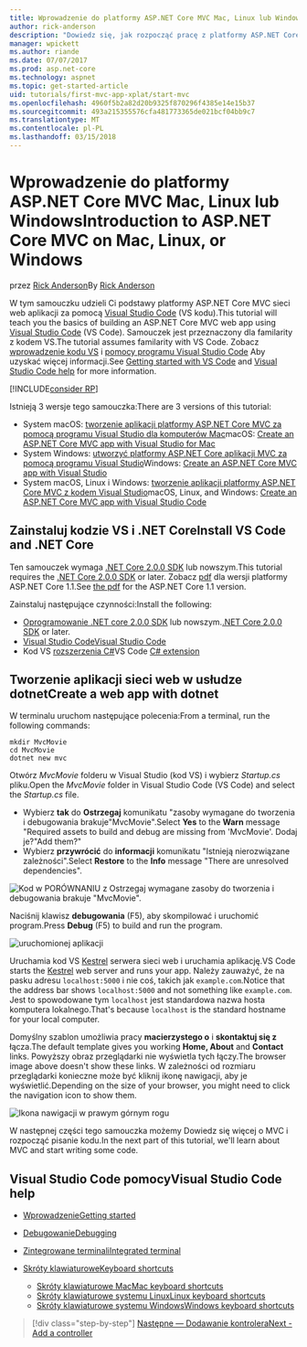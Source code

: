 ```yaml
---
title: Wprowadzenie do platformy ASP.NET Core MVC Mac, Linux lub Windows
author: rick-anderson
description: "Dowiedz się, jak rozpocząć pracę z platformy ASP.NET Core MVC i Visual Studio Code, Mac, Linux i Windows"
manager: wpickett
ms.author: riande
ms.date: 07/07/2017
ms.prod: asp.net-core
ms.technology: aspnet
ms.topic: get-started-article
uid: tutorials/first-mvc-app-xplat/start-mvc
ms.openlocfilehash: 4960f5b2a82d20b9325f870296f4385e14e15b37
ms.sourcegitcommit: 493a215355576cfa481773365de021bcf04bb9c7
ms.translationtype: MT
ms.contentlocale: pl-PL
ms.lasthandoff: 03/15/2018
---
```

# <a name="introduction-to-aspnet-core-mvc-on-mac-linux-or-windows"></a><span data-ttu-id="08096-103">Wprowadzenie do platformy ASP.NET Core MVC Mac, Linux lub Windows</span><span class="sxs-lookup"><span data-stu-id="08096-103">Introduction to ASP.NET Core MVC on Mac, Linux, or Windows</span></span>

<span data-ttu-id="08096-104">przez [Rick Anderson](https://twitter.com/RickAndMSFT)</span><span class="sxs-lookup"><span data-stu-id="08096-104">By [Rick Anderson](https://twitter.com/RickAndMSFT)</span></span>

<span data-ttu-id="08096-105">W tym samouczku udzieli Ci podstawy platformy ASP.NET Core MVC sieci web aplikacji za pomocą [Visual Studio Code](https://code.visualstudio.com) (VS kodu).</span><span class="sxs-lookup"><span data-stu-id="08096-105">This tutorial will teach you the basics of building an ASP.NET Core MVC web app using [Visual Studio Code](https://code.visualstudio.com) (VS Code).</span></span> <span data-ttu-id="08096-106">Samouczek jest przeznaczony dla familarity z kodem VS.</span><span class="sxs-lookup"><span data-stu-id="08096-106">The tutorial assumes familarity with VS Code.</span></span> <span data-ttu-id="08096-107">Zobacz [wprowadzenie kodu VS](https://code.visualstudio.com/docs) i [pomocy programu Visual Studio Code](#visual-studio-code-help) Aby uzyskać więcej informacji.</span><span class="sxs-lookup"><span data-stu-id="08096-107">See [Getting started with VS Code](https://code.visualstudio.com/docs) and [Visual Studio Code help](#visual-studio-code-help) for more information.</span></span> 

[!INCLUDE[consider RP](../../includes/razor.md)]

<span data-ttu-id="08096-108">Istnieją 3 wersje tego samouczka:</span><span class="sxs-lookup"><span data-stu-id="08096-108">There are 3 versions of this tutorial:</span></span>

* <span data-ttu-id="08096-109">System macOS: [tworzenie aplikacji platformy ASP.NET Core MVC za pomocą programu Visual Studio dla komputerów Mac](xref:tutorials/first-mvc-app-mac/start-mvc)</span><span class="sxs-lookup"><span data-stu-id="08096-109">macOS: [Create an ASP.NET Core MVC app with Visual Studio for Mac](xref:tutorials/first-mvc-app-mac/start-mvc)</span></span>
* <span data-ttu-id="08096-110">System Windows: [utworzyć platformy ASP.NET Core aplikacji MVC za pomocą programu Visual Studio](xref:tutorials/first-mvc-app/start-mvc)</span><span class="sxs-lookup"><span data-stu-id="08096-110">Windows: [Create an ASP.NET Core MVC app with Visual Studio](xref:tutorials/first-mvc-app/start-mvc)</span></span>
* <span data-ttu-id="08096-111">System macOS, Linux i Windows: [tworzenie aplikacji platformy ASP.NET Core MVC z kodem Visual Studio](xref:tutorials/first-mvc-app-xplat/start-mvc)</span><span class="sxs-lookup"><span data-stu-id="08096-111">macOS, Linux, and Windows: [Create an ASP.NET Core MVC app with Visual Studio Code](xref:tutorials/first-mvc-app-xplat/start-mvc)</span></span> 

## <a name="install-vs-code-and-net-core"></a><span data-ttu-id="08096-112">Zainstaluj kodzie VS i .NET Core</span><span class="sxs-lookup"><span data-stu-id="08096-112">Install VS Code and .NET Core</span></span>

<span data-ttu-id="08096-113">Ten samouczek wymaga [.NET Core 2.0.0 SDK](https://www.microsoft.com/net/core) lub nowszym.</span><span class="sxs-lookup"><span data-stu-id="08096-113">This tutorial requires the [.NET Core 2.0.0 SDK](https://www.microsoft.com/net/core) or later.</span></span> <span data-ttu-id="08096-114">Zobacz [pdf](https://github.com/aspnet/Docs/blob/master/aspnetcore/tutorials/first-mvc-app-mac/start-mvc/8-23-17.pdf) dla wersji platformy ASP.NET Core 1.1.</span><span class="sxs-lookup"><span data-stu-id="08096-114">See [the pdf](https://github.com/aspnet/Docs/blob/master/aspnetcore/tutorials/first-mvc-app-mac/start-mvc/8-23-17.pdf) for the ASP.NET Core 1.1 version.</span></span>

<span data-ttu-id="08096-115">Zainstaluj następujące czynności:</span><span class="sxs-lookup"><span data-stu-id="08096-115">Install the following:</span></span>

* <span data-ttu-id="08096-116">[Oprogramowanie .NET core 2.0.0 SDK](https://www.microsoft.com/net/core) lub nowszym.</span><span class="sxs-lookup"><span data-stu-id="08096-116">[.NET Core 2.0.0 SDK](https://www.microsoft.com/net/core) or later.</span></span>
* [<span data-ttu-id="08096-117">Visual Studio Code</span><span class="sxs-lookup"><span data-stu-id="08096-117">Visual Studio Code</span></span>](https://code.visualstudio.com)
* <span data-ttu-id="08096-118">Kod VS [rozszerzenia C#](https://marketplace.visualstudio.com/items?itemName=ms-vscode.csharp)</span><span class="sxs-lookup"><span data-stu-id="08096-118">VS Code [C# extension](https://marketplace.visualstudio.com/items?itemName=ms-vscode.csharp)</span></span> 

## <a name="create-a-web-app-with-dotnet"></a><span data-ttu-id="08096-119">Tworzenie aplikacji sieci web w usłudze dotnet</span><span class="sxs-lookup"><span data-stu-id="08096-119">Create a web app with dotnet</span></span>

<span data-ttu-id="08096-120">W terminalu uruchom następujące polecenia:</span><span class="sxs-lookup"><span data-stu-id="08096-120">From a terminal, run the following commands:</span></span>

```console
mkdir MvcMovie
cd MvcMovie
dotnet new mvc
```

<span data-ttu-id="08096-121">Otwórz *MvcMovie* folderu w Visual Studio (kod VS) i wybierz *Startup.cs* pliku.</span><span class="sxs-lookup"><span data-stu-id="08096-121">Open the *MvcMovie* folder in Visual Studio Code (VS Code) and select the *Startup.cs* file.</span></span>

- <span data-ttu-id="08096-122">Wybierz **tak** do **Ostrzegaj** komunikatu "zasoby wymagane do tworzenia i debugowania brakuje"MvcMovie".</span><span class="sxs-lookup"><span data-stu-id="08096-122">Select **Yes** to the **Warn** message "Required assets to build and debug are missing from 'MvcMovie'.</span></span> <span data-ttu-id="08096-123">Dodaj je?"</span><span class="sxs-lookup"><span data-stu-id="08096-123">Add them?"</span></span>
- <span data-ttu-id="08096-124">Wybierz **przywrócić** do **informacji** komunikatu "Istnieją nierozwiązane zależności".</span><span class="sxs-lookup"><span data-stu-id="08096-124">Select **Restore** to the **Info** message "There are unresolved dependencies".</span></span>

![Kod w PORÓWNANIU z Ostrzegaj wymagane zasoby do tworzenia i debugowania brakuje "MvcMovie".](../web-api-vsc/_static/vsc_restore.png)

<span data-ttu-id="08096-128">Naciśnij klawisz **debugowania** (F5), aby skompilować i uruchomić program.</span><span class="sxs-lookup"><span data-stu-id="08096-128">Press **Debug** (F5) to build and run the program.</span></span>

![uruchomionej aplikacji](../first-mvc-app/start-mvc/_static/1.png)

<span data-ttu-id="08096-130">Uruchamia kod VS [Kestrel](xref:fundamentals/servers/kestrel) serwera sieci web i uruchamia aplikację.</span><span class="sxs-lookup"><span data-stu-id="08096-130">VS Code starts the [Kestrel](xref:fundamentals/servers/kestrel) web server and runs your app.</span></span> <span data-ttu-id="08096-131">Należy zauważyć, że na pasku adresu `localhost:5000` i nie coś, takich jak `example.com`.</span><span class="sxs-lookup"><span data-stu-id="08096-131">Notice that the address bar shows `localhost:5000` and not something like `example.com`.</span></span> <span data-ttu-id="08096-132">Jest to spowodowane tym `localhost` jest standardowa nazwa hosta komputera lokalnego.</span><span class="sxs-lookup"><span data-stu-id="08096-132">That's because `localhost` is the standard hostname for your local computer.</span></span>

<span data-ttu-id="08096-133">Domyślny szablon umożliwia pracy **macierzystego o** i **skontaktuj się z** łącza.</span><span class="sxs-lookup"><span data-stu-id="08096-133">The default template gives you working **Home, About** and **Contact** links.</span></span> <span data-ttu-id="08096-134">Powyższy obraz przeglądarki nie wyświetla tych łączy.</span><span class="sxs-lookup"><span data-stu-id="08096-134">The browser image above doesn't show these links.</span></span> <span data-ttu-id="08096-135">W zależności od rozmiaru przeglądarki konieczne może być kliknij ikonę nawigacji, aby je wyświetlić.</span><span class="sxs-lookup"><span data-stu-id="08096-135">Depending on the size of your browser, you might need to click the navigation icon to show them.</span></span>

![Ikona nawigacji w prawym górnym rogu](../first-mvc-app/start-mvc/_static/2.png)

<span data-ttu-id="08096-137">W następnej części tego samouczka możemy Dowiedz się więcej o MVC i rozpocząć pisanie kodu.</span><span class="sxs-lookup"><span data-stu-id="08096-137">In the next part of this tutorial, we'll learn about MVC and start writing some code.</span></span>

## <a name="visual-studio-code-help"></a><span data-ttu-id="08096-138">Visual Studio Code pomocy</span><span class="sxs-lookup"><span data-stu-id="08096-138">Visual Studio Code help</span></span>

- [<span data-ttu-id="08096-139">Wprowadzenie</span><span class="sxs-lookup"><span data-stu-id="08096-139">Getting started</span></span>](https://code.visualstudio.com/docs)
- [<span data-ttu-id="08096-140">Debugowanie</span><span class="sxs-lookup"><span data-stu-id="08096-140">Debugging</span></span>](https://code.visualstudio.com/docs/editor/debugging)
- [<span data-ttu-id="08096-141">Zintegrowane terminali</span><span class="sxs-lookup"><span data-stu-id="08096-141">Integrated terminal</span></span>](https://code.visualstudio.com/docs/editor/integrated-terminal)
- [<span data-ttu-id="08096-142">Skróty klawiaturowe</span><span class="sxs-lookup"><span data-stu-id="08096-142">Keyboard shortcuts</span></span>](https://code.visualstudio.com/docs/getstarted/keybindings#_keyboard-shortcuts-reference)

  - [<span data-ttu-id="08096-143">Skróty klawiaturowe Mac</span><span class="sxs-lookup"><span data-stu-id="08096-143">Mac keyboard shortcuts</span></span>](https://code.visualstudio.com/shortcuts/keyboard-shortcuts-macos.pdf)
  - [<span data-ttu-id="08096-144">Skróty klawiaturowe systemu Linux</span><span class="sxs-lookup"><span data-stu-id="08096-144">Linux keyboard shortcuts</span></span>](https://code.visualstudio.com/shortcuts/keyboard-shortcuts-linux.pdf)
  - [<span data-ttu-id="08096-145">Skróty klawiaturowe systemu Windows</span><span class="sxs-lookup"><span data-stu-id="08096-145">Windows keyboard shortcuts</span></span>](https://code.visualstudio.com/shortcuts/keyboard-shortcuts-windows.pdf)

>[!div class="step-by-step"]
[<span data-ttu-id="08096-146">Następne — Dodawanie kontrolera</span><span class="sxs-lookup"><span data-stu-id="08096-146">Next - Add a controller</span></span>](adding-controller.md)

